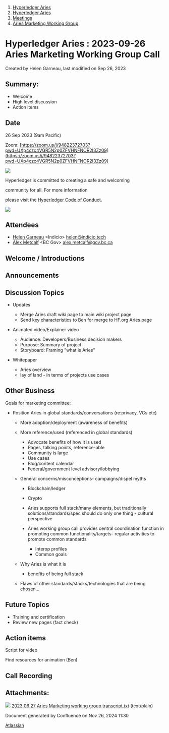 1. [Hyperledger Aries](index.html)
2. [Hyperledger Aries](Hyperledger-Aries_18481154.html)
3. [Meetings](Meetings_18481222.html)
4. [Aries Marketing Working Group](Aries-Marketing-Working-Group_18505802.html)

# Hyperledger Aries : 2023-09-26 Aries Marketing Working Group Call

Created by Helen Garneau, last modified on Sep 26, 2023

## Summary:

- Welcome
- High level discussion
- Action items

## Date

26 Sep 2023 (9am Pacific)

Zoom: [https://zoom.us/j/94822372703?pwd=UXp4czc4VGR5N2p0ZFVHNFNOR2I3Zz09](https://zoom.us/j/94822372703?pwd=UXp4czc4VGR5N2p0ZFVHNFNOR2I3Zz09)

![](https://wiki.hyperledger.org/download/attachments/29034696/Antitrustnotice.png?version=1&modificationDate=1581695654000&api=v2)

Hyperledger is committed to creating a safe and welcoming

community for all. For more information

please visit the [Hyperledger Code of Conduct](https://lf-hyperledger.atlassian.net/wiki/display/HYP/Hyperledger+Code+of+Conduct).

![](https://wiki.hyperledger.org/download/attachments/2392771/welcome.png?version=2&modificationDate=1572450107000&api=v2)

## Attendees

- [Helen Garneau](https://lf-hyperledger.atlassian.net/wiki/people/60209b07618001006995b244?ref=confluence) &lt;Indicio&gt; [helen@indicio.tech](mailto:helen@indicio.tech)
- [Alex Metcalf](https://lf-hyperledger.atlassian.net/wiki/people/70121:e519cb5b-f9e4-4e87-b5f7-bc99fea74168?ref=confluence) &lt;BC Gov&gt; [alex.metcalf@gov.bc.ca](mailto:alex.metcalf@gov.bc.ca)

## Welcome / Introductions

## Announcements

## Discussion Topics

- Updates
  
  - Merge Aries draft wiki page to main wiki project page
  - Send key characteristics to Ben for merge to HF.org Aries page

<!--THE END-->

- Animated video/Explainer video
  
  - Audience: Developers/Business decision makers
  - Purpose: Summary of project
  - Storyboard: Framing "what is Aries"

<!--THE END-->

- Whitepaper
  
  - Aries overview
  - lay of land - in terms of projects use cases

## Other Business

Goals for marketing committee:

- Position Aries in global standards/conversations (re:privacy, VCs etc)
  
  - More adoption/deployment (awareness of benefits)
  - More reference/used (referenced in global standards)
    
    - Advocate benefits of how it is used
    - Pages, talking points, reference-able
    - Community is large
    - Use cases
    - Blog/content calendar
    - Federal/government level advisory/lobbying
  - General concerns/misconceptions- campaigns/dispel myths
    
    - Blockchain/ledger
    - Crypto
    - Aries supports full stack/many elements, but traditionally solutions/standards/spec should do only one thing - cultural perspective
    - Aries working group call provides central coordination function in promoting common functionality/targets- regular activities to promote common standards
      
      - Interop profiles
      - Common goals
  - Why Aries is what it is
    
    - benefits of being full stack
  - Flaws of other standards/stacks/technologies that are being chosen...

## Future Topics

- Training and certification
- Review new pages (fact check)

## Action items

Script for video

Find resources for animation (Ben)

## Call Recording

## Attachments:

![](images/icons/bullet_blue.gif) [2023 06 27 Aries Marketing working group transcript.txt](attachments/18507816/18518721.txt) (text/plain)

Document generated by Confluence on Nov 26, 2024 11:30

[Atlassian](http://www.atlassian.com/)
